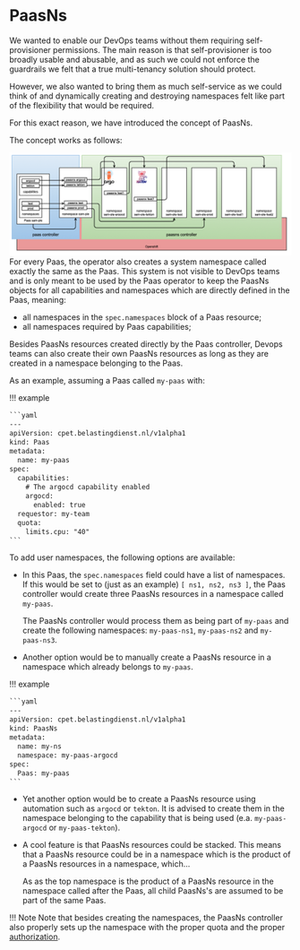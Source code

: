 # PaasNs

We wanted to enable our DevOps teams without them requiring self-provisioner
permissions. The main reason is that self-provisioner is too broadly usable and
abusable, and as such we could not enforce the guardrails we felt that a true
multi-tenancy solution should protect.

However, we also wanted to bring them as much self-service as we could think of
and dynamically creating and destroying namespaces felt like part of the flexibility
that would be required.

For this exact reason, we have introduced the concept of PaasNs.

The concept works as follows:

![paasns architecture](./paasns.png)
For every Paas, the operator also creates a system namespace called exactly the
same as the Paas. This system is not visible to DevOps teams and is only meant to
be used by the Paas operator to keep the PaasNs objects for all capabilities and
namespaces which are directly defined in the Paas, meaning:

- all namespaces in the `spec.namespaces` block of a Paas resource;
- all namespaces required by Paas capabilities;

Besides PaasNs resources created directly by the Paas controller, Devops teams
can also create their own PaasNs resources as long as they are created in a
namespace belonging to the Paas.

As an example, assuming a Paas called `my-paas` with:

!!! example

    ```yaml
    ---
    apiVersion: cpet.belastingdienst.nl/v1alpha1
    kind: Paas
    metadata:
      name: my-paas
    spec:
      capabilities:
        # The argocd capability enabled
        argocd:
          enabled: true
      requestor: my-team
      quota:
        limits.cpu: "40"
    ```

To add user namespaces, the following options are available:

- In this Paas, the `spec.namespaces` field could have a list of namespaces.
  If this would be set to (just as an example) `[ ns1, ns2, ns3 ]`, the Paas
  controller would create three PaasNs resources in a namespace called `my-paas`.

  The PaasNs controller would process them as being part of `my-paas` and create
  the following namespaces: `my-paas-ns1`, `my-paas-ns2` and `my-paas-ns3`.

- Another option would be to manually create a PaasNs resource in a namespace
  which already belongs to `my-paas`.

!!! example

    ```yaml
    ---
    apiVersion: cpet.belastingdienst.nl/v1alpha1
    kind: PaasNs
    metadata:
      name: my-ns
      namespace: my-paas-argocd
    spec:
      Paas: my-paas
    ```

- Yet another option would be to create a PaasNs resource using automation such as
  `argocd` or `tekton`.
  It is advised to create them in the namespace belonging to the capability that
  is being used (e.a. `my-paas-argocd` or `my-paas-tekton`).

- A cool feature is that PaasNs resources could be stacked. This means that a
  PaasNs resource could be in a namespace which is the product of a PaasNs
  resources in a namespace, which...

  As as the top namespace is the product of a PaasNs resource in the namespace
  called after the Paas, all child PaasNs's are assumed to be part of the same Paas.

!!! Note
Note that besides creating the namespaces, the PaasNs controller also properly
sets up the namespace with the proper quota and the proper [authorization](authorization.yaml).
